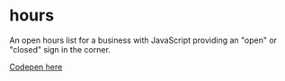 # hours
An open hours list for a business with JavaScript providing an "open" or "closed" sign in the corner.

[Codepen here](http://codepen.io/joshbivens/pen/ByvQwO)
